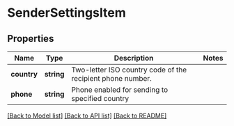 # SenderSettingsItem

## Properties
Name | Type | Description | Notes
------------ | ------------- | ------------- | -------------
**country** | **string** | Two-letter ISO country code of the recipient phone number. | 
**phone** | **string** | Phone enabled for sending to specified country | 

[[Back to Model list]](../README.md#documentation-for-models) [[Back to API list]](../README.md#documentation-for-api-endpoints) [[Back to README]](../README.md)


